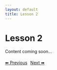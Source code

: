 ```yaml
---
layout: default
title: Lesson 2
---
```


# Lesson 2

Content coming soon...

<div style="margin-top: 20px;">
<a href="/docs/Intermediate/Lessons/lesson_1.md" style="margin-right: 10px;">⬅ Previous</a><a href="/docs/Intermediate/Lessons/lesson_3.md">Next ➡</a>
</div>
